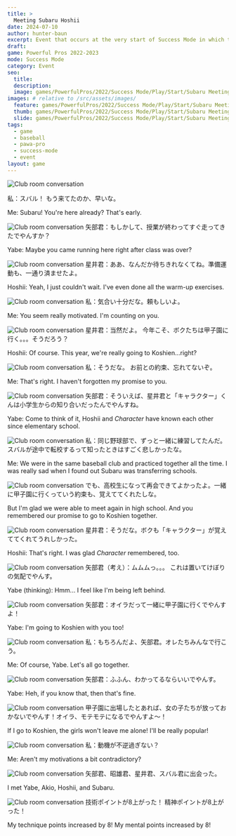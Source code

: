 ```yaml
---
title: >
  Meeting Subaru Hoshii
date: 2024-07-10
author: hunter-baun
excerpt: Event that occurs at the very start of Success Mode in which the player meets teammate Subaru Hoshii
draft: 
game: Powerful Pros 2022-2023
mode: Success Mode
category: Event
seo:
  title:
  description:
  image: games/PowerfulPros/2022/Success Mode/Play/Start/Subaru Meeting/1.png
images: # relative to /src/assets/images/
  feature: games/PowerfulPros/2022/Success Mode/Play/Start/Subaru Meeting/1.png
  thumb: games/PowerfulPros/2022/Success Mode/Play/Start/Subaru Meeting/1.png
  slide: games/PowerfulPros/2022/Success Mode/Play/Start/Subaru Meeting/1.png
tags:
  - game
  - baseball
  - pawa-pro
  - success-mode
  - event
layout: game
---
```


![Club room conversation](</assets/images/games/PowerfulPros/2022/Success Mode/Play/Start/Subaru Meeting/1.png>)

私：スバル！
もう来てたのか、早いな。

Me: Subaru!
You're here already? That's early.

![Club room conversation](</assets/images/games/PowerfulPros/2022/Success Mode/Play/Start/Subaru Meeting/2.png>)
矢部君：もしかして、授業が終わってすぐ走ってきたでやんすか？

Yabe: Maybe you came running here right after class was over?

![Club room conversation](</assets/images/games/PowerfulPros/2022/Success Mode/Play/Start/Subaru Meeting/3.png>)
星井君：ああ、なんだか待ちきれなくてね。準備運動も、一通り済ませたよ。

Hoshii: Yeah, I just couldn't wait. I've even done all the warm-up exercises.

![Club room conversation](</assets/images/games/PowerfulPros/2022/Success Mode/Play/Start/Subaru Meeting/4.png>)
私：気合い十分だな。頼もしいよ。

Me: You seem really motivated. I'm counting on you.

![Club room conversation](</assets/images/games/PowerfulPros/2022/Success Mode/Play/Start/Subaru Meeting/5.png>)
星井君：当然だよ。
今年こそ、ボクたちは甲子園に行く。。。そうだろう？

Hoshii: Of course.
This year, we're really going to Koshien...right?

![Club room conversation](</assets/images/games/PowerfulPros/2022/Success Mode/Play/Start/Subaru Meeting/6.png>)
私：そうだな。
お前との約束、忘れてないぞ。

Me: That's right.
I haven't forgotten my promise to you.

![Club room conversation](</assets/images/games/PowerfulPros/2022/Success Mode/Play/Start/Subaru Meeting/7.png>)
矢部君：そういえば、星井君と「キャラクター」くんは小学生からの知り合いだったんでやんすね。

Yabe: Come to think of it, Hoshii and *Character* have known each other since elementary school.

![Club room conversation](</assets/images/games/PowerfulPros/2022/Success Mode/Play/Start/Subaru Meeting/8.png>)
私：同じ野球部で、ずっと一緒に練習してたんだ。スバルが途中で転校するって知ったときはすごく悲しかったな。

Me: We were in the same baseball club and practiced together all the time. I was really sad when I found out Subaru was transferring schools.

![Club room conversation](</assets/images/games/PowerfulPros/2022/Success Mode/Play/Start/Subaru Meeting/9.png>)
でも、高校生になって再会できてよかったよ。一緒に甲子園に行くっていう約束も、覚えててくれたしな。

But I'm glad we were able to meet again in high school. And you remembered our promise to go to Koshien together.

![Club room conversation](</assets/images/games/PowerfulPros/2022/Success Mode/Play/Start/Subaru Meeting/10.png>)
星井君：そうだな。ボクも「キャラクター」が覚えててくれてうれしかった。

Hoshii: That's right. I was glad *Character* remembered, too.

![Club room conversation](</assets/images/games/PowerfulPros/2022/Success Mode/Play/Start/Subaru Meeting/11.png>)
矢部君（考え）：ムムムっ。。。
これは置いてけぼりの気配でやんす。

Yabe (thinking): Hmm...
I feel like I'm being left behind.

![Club room conversation](</assets/images/games/PowerfulPros/2022/Success Mode/Play/Start/Subaru Meeting/12.png>)
矢部君：オイラだって一緒に甲子園に行くでやんすよ！

Yabe: I'm going to Koshien with you too!

![Club room conversation](</assets/images/games/PowerfulPros/2022/Success Mode/Play/Start/Subaru Meeting/13.png>)
私：もちろんだよ、矢部君。オレたちみんなで行こう。

Me: Of course, Yabe. Let's all go together.

![Club room conversation](</assets/images/games/PowerfulPros/2022/Success Mode/Play/Start/Subaru Meeting/14.png>)
矢部君：ふふん、わかってるならいいでやんす。

Yabe: Heh, if you know that, then that's fine.

![Club room conversation](</assets/images/games/PowerfulPros/2022/Success Mode/Play/Start/Subaru Meeting/15.png>)
甲子園に出場したとあれば、女の子たちが放っておかないでやんす！オイラ、モテモテになるでやんすよ～！

If I go to Koshien, the girls won't leave me alone! I'll be really popular!

![Club room conversation](</assets/images/games/PowerfulPros/2022/Success Mode/Play/Start/Subaru Meeting/16.png>)
私：動機が不逆過ぎない？

Me: Aren't my motivations a bit contradictory?

![Club room conversation](</assets/images/games/PowerfulPros/2022/Success Mode/Play/Start/Subaru Meeting/17.png>)
矢部君、昭雄君、星井君、スバル君に出会った。

I met Yabe, Akio, Hoshii, and Subaru.

![Club room conversation](</assets/images/games/PowerfulPros/2022/Success Mode/Play/Start/Subaru Meeting/18.png>)
技術ポイントが8上がった！
精神ポイントが8上がった！

My technique points increased by 8!
My mental points increased by 8!
